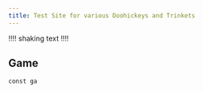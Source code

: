 ```yaml
---
title: Test Site for various Doohickeys and Trinkets
---
```


‼‼
shaking text
‼‼
## Game

```dataviewjs
const ga
```
